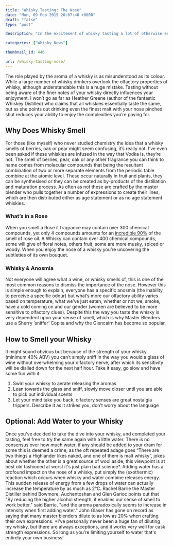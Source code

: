 ```yaml
---
title: "Whisky Tasting: The Nose"
date: "Mon, 09 Feb 2015 20:07:46 +0000"
draft: "false"
type: "post"

description: "In the excitement of whisky tasting a lot of otherwise enthusiastic drinkers skip this vital step, although more complex than it sounds properly appreciating a good whisky requires you indulge in a spot of olfactory indulgence. If you've ever attended a whisky tasting you'll likely have been surprised how much emphasis is placed on the scent but for very good reason. Discover the art and the science behind nosing your whisky  "

categories: ["Whisky News"]

thumbnail_id: 446

url: /whisky-tasting-nose/
---
```


The role played by the aroma of a whisky is as misunderstood as its colour. While a large number of whisky drinkers overlook the olfactory properties of whisky, although understandable this is a huge mistake. Tasting without being aware of the finer notes of your whisky directly influences your enjoyment. I won’t go as far as Heather Greene (author of the fantastic Whiskey Distilled) who claims that all whiskies essentially taste the same, but as she points out drinking even the finest malt with your nose pinched shut reduces your ability to enjoy the complexities you’re paying for.
<h2>Why Does Whisky Smell</h2>
For those (like myself) who never studied chemistry the idea that a whisky smells of berries, oak or pear might seem confusing, it’s really not. I’ve even been asked if these whiskies are infused in the way that Vodka is, they’re not. The smell of berries, pear, oak or any other fragrance you can think to name comes from molecular compounds that being the resultant combination of two or more separate elements from the periodic table combine at the atomic level. These occur naturally in fruit and plants, they can be synthesised or they can be created as by-products of the distillation and maturation process. As often as not these are crafted by the master blender who pulls together a number of expressions to create their lines, which are then distributed either as age statement or as no age statement whiskies.
<h3>What’s in a Rose</h3>
When you smell a Rose it fragrance may contain over 300 chemical compounds, yet only 4 compounds amounts for an <a href="http://perrysperennials.info/articles/rosefrag.html">incredible 90%</a> of the smell of rose oil. A Whisky can contain over 400 chemical compounds, some will give of floral notes, others fruit, some are more musky, spiced or woody. When you enjoy the nose of a whisky you’re uncovering the subtleties of its own bouquet.
<h3>Whisky &amp; Anosmia</h3>
Not everyone will agree what a wine, or whisky smells of, this is one of the most common reasons to dismiss the importance of the nose. However this is simple enough to explain, everyone has a specific anosmia (the inability to perceive a specific odour) but what’s more our olfactory ability varies based on temperature, what we’ve just eaten, whether or not we, smoke, have a cold coming on and our gender (women are believed to be more sensitive to olfactory clues). Despite this the way you taste the whisky is very dependent upon your sense of smell, which is why Master Blenders use a Sherry ‘sniffer’ Copita and why the Glencairn has become so popular.
<h2>How to Smell your Whisky</h2>
It might sound obvious but because of the strength of your whisky (minimum 40% ABV) you can’t simply sniff in the way you would a glass of wine without overwhelming your olfactory nerve, after which its sensitivity will be dialled down for the next half hour. Take it easy, go slow and have some fun with it:
<ol>
	<li>Swirl your whisky to aerate releasing the aromas</li>
	<li>Lean towards the glass and sniff, slowly move closer until you are able to pick out individual scents</li>
	<li>Let your mind take you back, olfactory senses are great nostalgia trippers. Describe it as it strikes you, don’t worry about the language</li>
</ol>
<h2>Optional: Add Water to your Whisky</h2>
Once you've decided to take the dive into your whisky, and completed your tasting, feel free to try the same again with a little water. There is no consensus over how much water, if any should be added to your dram for some this is deemed a crime, as the oft repeated adage goes “There are two things a Highlander likes naked, and one of them is malt whisky”, jokes about whether the other is a great source of wool aside, this viewpoint is at best old fashioned at worst it's just plain bad science*.
Adding water has a profound impact on the nose of a whisky, put simply the (exothermic) reaction which occurs when whisky and water combine releases energy. This sudden release of energy from a few drops of water can actually increase the temperature by as much as 2°C. Rachel Barrie the Master Distiller behind Bowmore, Auchentoshan and Glen Garioc points out that "By reducing the higher alcohol strength, it enables our sense of smell to work better," said Barrie, "and the aroma paradoxically seems to increase in intensity when first adding water." John Glaser has gone on record as saying that many master blenders dilute to as low as 20% when crafting their own expressions.
*I've personally never been a huge fan of diluting my whisky, but there are always exceptions, and it works very well for cask strength expressions. So long as you're limiting yourself to water that's entirely your own business!
